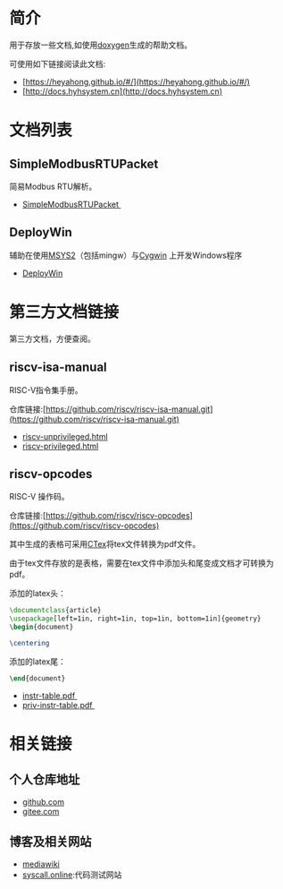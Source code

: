 # 简介

用于存放一些文档,如使用[doxygen](https://www.doxygen.nl/)生成的帮助文档。

可使用如下链接阅读此文档:

- [https://heyahong.github.io/#/](https://heyahong.github.io/#/)
- [http://docs.hyhsystem.cn](http://docs.hyhsystem.cn)

# 文档列表

## SimpleModbusRTUPacket

简易Modbus RTU解析。

- <a href="SimpleModbusRTUPacket/" target="_blank">SimpleModbusRTUPacket </a> 

## DeployWin

辅助在使用[MSYS2](https://www.msys2.org/)（包括mingw）与[Cygwin](http://cygwin.org/) 上开发Windows程序

- <a href="DeployWin/" target="_blank">DeployWin</a>

# 第三方文档链接

第三方文档，方便查阅。

## riscv-isa-manual

RISC-V指令集手册。

仓库链接:[https://github.com/riscv/riscv-isa-manual.git](https://github.com/riscv/riscv-isa-manual.git)

- <a href="riscv-isa-manual/riscv-unprivileged.html" target="_blank">riscv-unprivileged.html</a> 
- <a href="riscv-isa-manual/riscv-privileged.html" target="_blank">riscv-privileged.html</a> 

## riscv-opcodes

RISC-V 操作码。

仓库链接:[https://github.com/riscv/riscv-opcodes](https://github.com/riscv/riscv-opcodes)

其中生成的表格可采用[CTex](https://ctex.org/)将tex文件转换为pdf文件。

由于tex文件存放的是表格，需要在tex文件中添加头和尾变成文档才可转换为pdf。

添加的latex头：

```latex
\documentclass{article}
\usepackage[left=1in, right=1in, top=1in, bottom=1in]{geometry}
\begin{document}

\centering
```

添加的latex尾：

```latex
\end{document}
```

- <a href="riscv-opcodes/instr-table.pdf" target="_blank">instr-table.pdf </a> 
- <a href="riscv-opcodes/priv-instr-table.pdf" target="_blank">priv-instr-table.pdf </a> 

# 相关链接

## 个人仓库地址

- [github.com](https://github.com/HEYAHONG)
- [gitee.com](https://gitee.com/HEYAHONG)

## 博客及相关网站

- [mediawiki](http://mediawiki.hyhsystem.cn/)
- [syscall.online](https://syscall.online):代码测试网站
